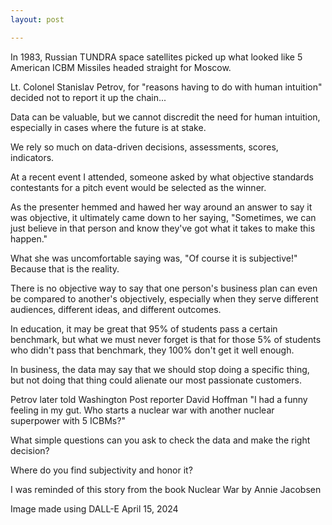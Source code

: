 ```yaml
---
layout: post

---
```

In 1983, Russian TUNDRA space satellites picked up what looked like 5 American ICBM Missiles headed straight for Moscow.

Lt. Colonel Stanislav Petrov, for "reasons having to do with human intuition" decided not to report it up the chain...

Data can be valuable, but we cannot discredit the need for human intuition, especially in cases where the future is at stake. 

We rely so much on data-driven decisions, assessments, scores, indicators. 

At a recent event I attended, someone asked by what objective standards contestants for a pitch event would be selected as the winner. 

As the presenter hemmed and hawed her way around an answer to say it was objective, it ultimately came down to her saying, "Sometimes, we can just believe in that person and know they've got what it takes to make this happen." 

What she was uncomfortable saying was, "Of course it is subjective!" Because that is the reality. 

There is no objective way to say that one person's business plan can even be compared to another's objectively, especially when they serve different audiences, different ideas, and different outcomes. 

In education, it may be great that 95% of students pass a certain benchmark, but what we must never forget is that for those 5% of students who didn't pass that benchmark, they 100% don't get it well enough. 

In business, the data may say that we should stop doing a specific thing, but not doing that thing could alienate our most passionate customers. 

Petrov later told Washington Post reporter David Hoffman "I had a funny feeling in my gut. Who starts a nuclear war with another nuclear superpower with 5 ICBMs?"

What simple questions can you ask to check the data and make the right decision?

Where do you find subjectivity and honor it? 

I was reminded of this story from the book Nuclear War by Annie Jacobsen

Image made using DALL-E April 15, 2024